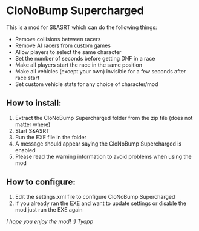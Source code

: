 # CloNoBump Supercharged

This is a mod for S&ASRT which can do the following things:
 * Remove collisions between racers
 * Remove AI racers from custom games
 * Allow players to select the same character
 * Set the number of seconds before getting DNF in a race
 * Make all players start the race in the same position
 * Make all vehicles (except your own) invisible for a few seconds after race start
 * Set custom vehicle stats for any choice of character/mod

## How to install:
 1. Extract the CloNoBump Supercharged folder from the zip file (does not matter where)
 2. Start S&ASRT
 3. Run the EXE file in the folder
 4. A message should appear saying the CloNoBump Supercharged is enabled
 5. Please read the warning information to avoid problems when using the mod

## How to configure:
 1. Edit the settings.xml file to configure CloNoBump Supercharged
 2. If you already ran the EXE and want to update settings or disable the mod just run the EXE again


*I hope you enjoy the mod! :)*
*Tyapp*
